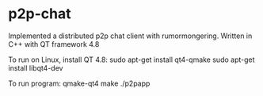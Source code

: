 # p2p-chat

Implemented a distributed p2p chat client with rumormongering. Written in C++ with QT framework 4.8

To run on Linux, install QT 4.8:
sudo apt-get install qt4-qmake
sudo apt-get install libqt4-dev

To run program:
qmake-qt4
make
./p2papp
